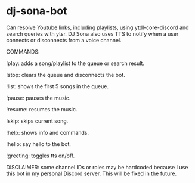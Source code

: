 # dj-sona-bot
 Can resolve Youtube links, including playlists, using ytdl-core-discord and search queries with ytsr.
 DJ Sona also uses TTS to notify when a user connects or disconnects from a voice channel.
 
 COMMANDS:
 
 !play: adds a song/playlist to the queue or search result.
 
 !stop: clears the queue and disconnects the bot.
 
 !list: shows the first 5 songs in the queue.
 
 !pause: pauses the music.
 
 !resume: resumes the music.
 
 !skip: skips current song.
 
 !help: shows info and commands.
 
 !hello: say hello to the bot.
 
 !greeting: toggles tts on/off.
 
 
 DISCLAIMER: some channel IDs or roles may be hardcoded because I use this bot in my personal Discord server. This will be fixed in the future.
